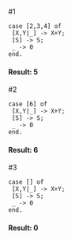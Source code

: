 #1
```
case [2,3,4] of
 [X,Y|_] -> X+Y;
 [S] -> S;
 _ -> 0
end.
```

#### Result: 5

#2
```
case [6] of
 [X,Y|_] -> X+Y;
 [S] -> S;
 _ -> 0
end.
```

#### Result: 6

#3
```
case [] of
 [X,Y|_] -> X+Y;
 [S] -> S;
 _ -> 0
end. 
```

#### Result: 0